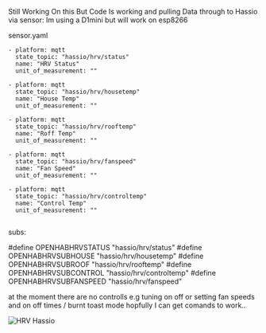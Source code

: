 
Still Working On this But Code Is working and pulling Data through to Hassio via sensor:
Im using a D1mini but will work on esp8266 

sensor.yaml
```
- platform: mqtt                          
  state_topic: "hassio/hrv/status"
  name: "HRV Status"
  unit_of_measurement: ""
  
- platform: mqtt                          
  state_topic: "hassio/hrv/housetemp"
  name: "House Temp"
  unit_of_measurement: ""
  
- platform: mqtt                          
  state_topic: "hassio/hrv/rooftemp"
  name: "Roff Temp"
  unit_of_measurement: ""
  
- platform: mqtt                          
  state_topic: "hassio/hrv/fanspeed"
  name: "Fan Speed"
  unit_of_measurement: ""

- platform: mqtt                          
  state_topic: "hassio/hrv/controltemp"
  name: "Control Temp"
  unit_of_measurement: ""
 
```

subs:
  
#define OPENHABHRVSTATUS "hassio/hrv/status"
#define OPENHABHRVSUBHOUSE "hassio/hrv/housetemp"
#define OPENHABHRVSUBROOF "hassio/hrv/rooftemp"
#define OPENHABHRVSUBCONTROL "hassio/hrv/controltemp"
#define OPENHABHRVSUBFANSPEED "hassio/hrv/fanspeed"

at the moment there are no controlls e.g tuning on off or setting fan speeds and on off times / burnt toast mode hopfully I can get comands to work..


![HRV Hassio](https://user-images.githubusercontent.com/29391962/141737219-631d36ff-4ed0-4e42-ac0c-32908596b6b3.png)

